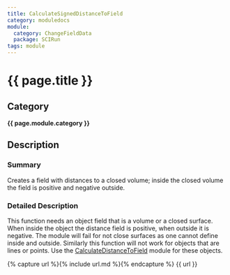 ```yaml
---
title: CalculateSignedDistanceToField
category: moduledocs
module:
  category: ChangeFieldData
  package: SCIRun
tags: module
---
```


# {{ page.title }}

## Category

**{{ page.module.category }}**

## Description

### Summary

Creates a field with distances to a closed volume; inside the closed volume the field is positive and negative outside.

### Detailed Description

This function needs an object field that is a volume or a closed surface. When inside the object the distance field is positive, when outside it is negative. The module will fail for not close surfaces as one cannot define inside and outside. Similarly this function will not work for objects that are lines or points. Use the [CalculateDistanceToField](calculatedistancetofield) module for these objects.

{% capture url %}{% include url.md %}{% endcapture %}
{{ url }}
